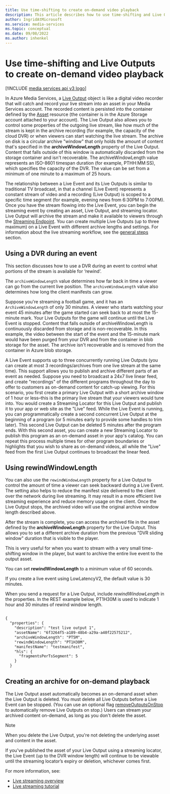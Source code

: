 ```yaml
---
title: Use time-shifting to create on-demand video playback
description: This article describes how to use time-shifting and Live Outputs to record Live Streams and create on-demand playback.
author: IngridAtMicrosoft
ms.service: media-services
ms.topic: conceptual
ms.date: 09/08/2022
ms.author: inhenkel
---
```


# Use time-shifting and Live Outputs to create on-demand video playback

[!INCLUDE [media services api v3 logo](./includes/v3-hr.md)]

In Azure Media Services, a [Live Output](/rest/api/media/liveoutputs) object is like a digital video recorder that will catch and record your live stream into an asset in your Media Services account. The recorded content is persisted into the container defined by the [Asset](/rest/api/media/assets) resource (the container is in the Azure Storage account attached to your account). The Live Output also allows you to control some properties of the outgoing live stream, like how much of the stream is kept in the archive recording (for example, the capacity of the cloud DVR) or when viewers can start watching the live stream. The archive on disk is a circular archive "window" that only holds the amount of content that's specified in the **archiveWindowLength** property of the Live Output. Content that falls outside of this window is automatically discarded from the storage container and isn't recoverable. The archiveWindowLength value represents an ISO-8601 timespan duration (for example, PTHH:MM:SS), which specifies the capacity of the DVR. The value can be set from a minimum of one minute to a maximum of 25 hours.

The relationship between a Live Event and its Live Outputs is similar to traditional TV broadcast, in that a channel (Live Event) represents a constant stream of video and a recording (Live Output) is scoped to a specific time segment (for example, evening news from 6:30PM to 7:00PM). Once you have the stream flowing into the Live Event, you can begin the streaming event by creating an asset, Live Output, and streaming locator. Live Output will archive the stream and make it available to viewers through the [Streaming Endpoint](/rest/api/media/streamingendpoints). You can create multiple Live Outputs (up to three maximum) on a Live Event with different archive lengths and settings. For information about the live streaming workflow, see the [general steps](stream-live-streaming-concept.md#general-steps) section.

## Using a DVR during an event

This section discusses how to use a DVR during an event to control what portions of the stream is available for ‘rewind’.

The `archiveWindowLength` value determines how far back in time a viewer can go from the current live position. The `archiveWindowLength` value also determines how long the client manifests can grow.

Suppose you're streaming a football game, and it has an `ArchiveWindowLength` of only 30 minutes. A viewer who starts watching your event 45 minutes after the game started can seek back to at most the 15-minute mark. Your Live Outputs for the game will continue until the Live Event is stopped. Content that falls outside of archiveWindowLength is continuously discarded from storage and is non-recoverable. In this example, the video between the start of the event and the 15-minute mark would have been purged from your DVR and from the container in blob storage for the asset. The archive isn't recoverable and is removed from the container in Azure blob storage.

A Live Event supports up to three concurrently running Live Outputs (you can create at most 3 recordings/archives from one live stream at the same time). This support allows you to publish and archive different parts of an event as needed. Suppose you need to broadcast a 24x7 live linear feed, and create "recordings" of the different programs throughout the day to offer to customers as on-demand content for catch-up viewing. For this scenario, you first create a primary Live Output with a short archive window of 1 hour or less–this is the primary live stream that your viewers would tune into. You would create a Streaming Locator for this Live Output and publish it to your app or web site as the "Live" feed. While the Live Event is running, you can programmatically create a second concurrent Live Output at the beginning of a program (or 5 minutes early to provide some handles to trim later). This second Live Output can be deleted 5 minutes after the program ends. With this second asset, you can create a new Streaming Locator to publish this program as an on-demand asset in your app's catalog. You can repeat this process multiple times for other program boundaries or highlights that you wish to share as on-demand videos, all while the "Live" feed from the first Live Output continues to broadcast the linear feed.

## Using rewindWindowLength

You can also use the `rewindWindowLength` property for a Live Output to control the amount of time a viewer can seek backward during a Live Event. The setting also helps to reduce the manifest size delivered to the client over the network during live streaming. It may result in a more efficient live streaming experience and reduce memory usage on the client. Once the Live Output stops, the archived video will use the original archive window length described above.

After the stream is complete, you can access the archived file in the asset defined by the **archiveWindowLength** property for the Live Output. This allows you to set a different archive duration from the previous "DVR sliding window" duration that is visible to the player.

This is very useful for when you want to stream with a very small time-shifting window in the player, but want to archive the entire live event to the output asset.

You can set **rewindWindowLength** to a minimum value of 60 seconds.

If you create a live event using LowLatencyV2, the default value is 30 minutes.

When you send a request for a Live Output, include *rewindWindowLength* in the properties. In the REST example below, PT1H30M is used to indicate 1 hour and 30 minutes of rewind window length.

```rest

{
  "properties": {
    "description": "test live output 1",
    "assetName": "6f3264f5-a189-48b4-a29a-a40f22575212",
    "archiveWindowLength": "PT5M",
    "rewindWindowLength": "PT1H30M",
    "manifestName": "testmanifest",
    "hls": {
      "fragmentsPerTsSegment": 5
    }
  }
```

## Creating an archive for on-demand playback

The Live Output asset automatically becomes an on-demand asset when the Live Output is deleted. You must delete all Live Outputs before a Live Event can be stopped. (You can use an optional flag [removeOutputsOnStop](/rest/api/media/liveevents/stop#request-body) to automatically remove Live Outputs on stop.) Users can stream your archived content on-demand, as long as you don't delete the asset.

> [!NOTE]
> When you delete the Live Output, you're not deleting the underlying asset and content in the asset.

If you've published the asset of your Live Output using a streaming locator, the Live Event (up to the DVR window length) will continue to be viewable until the streaming locator’s expiry or deletion, whichever comes first.

For more information, see:

- [Live streaming overview](stream-live-streaming-concept.md)
- [Live streaming tutorial](stream-live-tutorial-with-api.md)
